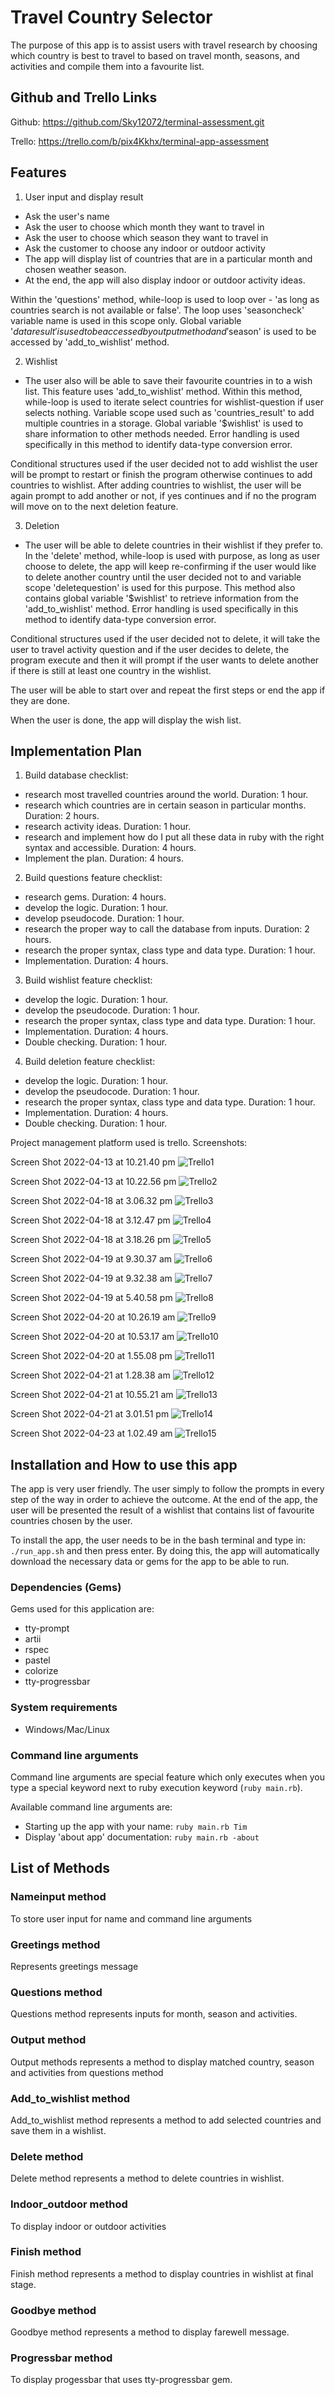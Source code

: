 # Travel Country Selector
The purpose of this app is to assist users with travel research by choosing which country is best to travel to based on travel month, seasons, and activities and compile them into a favourite list. 

## Github and Trello Links

Github:
https://github.com/Sky12072/terminal-assessment.git

Trello:
https://trello.com/b/pix4Kkhx/terminal-app-assessment

## Features

1. User input and display result
- Ask the user's name
- Ask the user to choose which month they want to travel in
- Ask the user to choose which season they want to travel in
- Ask the customer to choose any indoor or outdoor activity
- The app will display list of countries that are in a particular month and chosen weather season.
- At the end, the app will also display indoor or outdoor activity ideas.

Within the 'questions' method, while-loop is used to loop over - 'as long as countries search is not available or false'. The loop uses 'seasoncheck' variable name is used in this scope only. Global variable '$dataresult' is used to be accessed by output method and  '$season' is used to be accessed by 'add_to_wishlist' method. 

2. Wishlist
- The user also will be able to save their favourite countries in to a wish list.
This feature uses 'add_to_wishlist' method. Within this method, while-loop is used to iterate select countries for wishlist-question if user selects nothing. Variable scope used such as 'countries_result' to add multiple countries in a storage. Global variable '$wishlist' is used to share information to other methods needed. Error handling is used specifically in this method to identify data-type conversion error. 

Conditional structures used if the user decided not to add wishlist the user will be prompt to restart or finish the program otherwise continues to add countries to wishlist.
After adding countries to wishlist, the user will be again prompt to add another or not, if yes continues and if no the program will move on to the next deletion feature.

3. Deletion
- The user will be able to delete countries in their wishlist if they prefer to. In the 'delete' method, while-loop is used with purpose, as long as user choose to delete, the app will keep re-confirming if the user would like to delete another country until the user decided not to and variable scope 'deletequestion' is used for this purpose. This method also contains global variable '$wishlist' to retrieve information from the 'add_to_wishlist' method. Error handling is used specifically in this method to identify data-type conversion error. 

Conditional structures used if the user decided not to delete, it will take the user to travel activity question and if the user decides to delete, the program execute and then it will prompt if the user wants to delete another if there is still at least one country in the wishlist.

The user will be able to start over and repeat the first steps or end the app if they are done.

When the user is done, the app will display the wish list.

## Implementation Plan

1. Build database
checklist:
- research most travelled countries around the world. Duration: 1 hour.
- research which countries are in certain season in particular months. Duration: 2 hours.
- research activity ideas. Duration: 1 hour.
- research and implement how do I put all these data in ruby with the right syntax and accessible. Duration: 4 hours.
- Implement the plan. Duration: 4 hours.

2. Build questions feature
checklist:
- research gems. Duration: 4 hours.
- develop the logic. Duration: 1 hour.
- develop pseudocode. Duration: 1 hour.
- research the proper way to call the database from inputs. Duration: 2 hours.
- research the proper syntax, class type and data type. Duration: 1 hour.
- Implementation. Duration: 4 hours.

3. Build wishlist feature
checklist:
- develop the logic. Duration: 1 hour.
- develop the pseudocode. Duration: 1 hour.
- research the proper syntax, class type and data type. Duration: 1 hour.
- Implementation. Duration: 4 hours.
- Double checking. Duration: 1 hour.

4. Build deletion feature
checklist:
- develop the logic. Duration: 1 hour.
- develop the pseudocode. Duration: 1 hour.
- research the proper syntax, class type and data type. Duration: 1 hour.
- Implementation. Duration: 4 hours.
- Double checking. Duration: 1 hour.

Project management platform used is trello. 
Screenshots:

Screen Shot 2022-04-13 at 10.21.40 pm
![Trello1](trello/Screenshot1.png)

Screen Shot 2022-04-13 at 10.22.56 pm
![Trello2](trello/Screenshot2.png)

Screen Shot 2022-04-18 at 3.06.32 pm
![Trello3](trello/Screenshot3.png)

Screen Shot 2022-04-18 at 3.12.47 pm
![Trello4](trello/Screenshot4.png)

Screen Shot 2022-04-18 at 3.18.26 pm
![Trello5](trello/Screenshot5.png)

Screen Shot 2022-04-19 at 9.30.37 am
![Trello6](trello/Screenshot6.png)

Screen Shot 2022-04-19 at 9.32.38 am
![Trello7](trello/Screenshot7.png)

Screen Shot 2022-04-19 at 5.40.58 pm
![Trello8](trello/Screenshot8.png)

Screen Shot 2022-04-20 at 10.26.19 am
![Trello9](trello/Screenshot9.png)

Screen Shot 2022-04-20 at 10.53.17 am
![Trello10](trello/Screenshot10.png)

Screen Shot 2022-04-20 at 1.55.08 pm
![Trello11](trello/Screenshot11.png)

Screen Shot 2022-04-21 at 1.28.38 am
![Trello12](trello/Screenshot12.png)

Screen Shot 2022-04-21 at 10.55.21 am
![Trello13](trello/Screenshot13.png)

Screen Shot 2022-04-21 at 3.01.51 pm
![Trello14](trello/Screenshot14.png)

Screen Shot 2022-04-23 at 1.02.49 am
![Trello15](trello/Screenshot15.png)

## Installation and How to use this app

The app is very user friendly. The user simply to follow the prompts in every step of the way in order to achieve the outcome. At the end of the app, the user will be presented the result of a wishlist that contains list of favourite countries chosen by the user. 

To install the app, the user needs to be in the bash terminal and type in:
`./run_app.sh` and then press enter. 
By doing this, the app will automatically download the necessary data or gems for the app to be able to run.

### Dependencies (Gems)
Gems used for this application are:
- tty-prompt
- artii
- rspec
- pastel
- colorize
- tty-progressbar

### System requirements
- Windows/Mac/Linux

### Command line arguments
Command line arguments are special feature which only executes when you type a special keyword next to ruby execution keyword (`ruby main.rb`).

Available command line arguments are:
- Starting up the app with your name: `ruby main.rb Tim`
- Display 'about app' documentation: `ruby main.rb -about`

## List of Methods

### Nameinput method

To store user input for name and command line arguments

### Greetings method

Represents greetings message

### Questions method

Questions method represents inputs for month, season and activities. 

### Output method

Output methods represents a method to display matched country, season and activities from questions method

### Add_to_wishlist method

Add_to_wishlist method represents a method to add selected countries and save them in a wishlist. 

### Delete method

Delete method represents a method to delete countries in wishlist.

### Indoor_outdoor method

To display indoor or outdoor activities

### Finish method

Finish method represents a method to display countries in wishlist at final stage.

### Goodbye method

Goodbye method represents a method to display farewell message.

### Progressbar method

To display progessbar that uses tty-progressbar gem.






